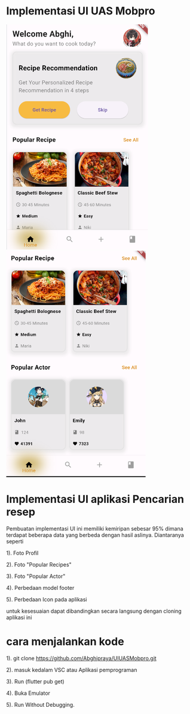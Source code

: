# Implementasi UI UAS Mobpro
![A POS application](src/main/done1.png)
![A POS application](src/main/done2.png)

# Implementasi UI aplikasi Pencarian resep

Pembuatan implementasi UI ini memiliki kemiripan sebesar 95% dimana terdapat beberapa data yang berbeda dengan hasil aslinya. Diantaranya seperti

1). Foto Profil

2). Foto "Popular Recipes"

3). Foto "Popular Actor" 

4). Perbedaan model footer

5). Perbedaan Icon pada aplikasi

untuk kesesuaian dapat dibandingkan secara langsung dengan cloning aplikasi ini

# cara menjalankan kode

1). git clone <https://github.com/Abghipraya/UIUASMobpro.git>

2). masuk kedalam VSC atau Aplikasi pemprograman

3). Run (flutter pub get)

4). Buka Emulator

5). Run Without Debugging.
